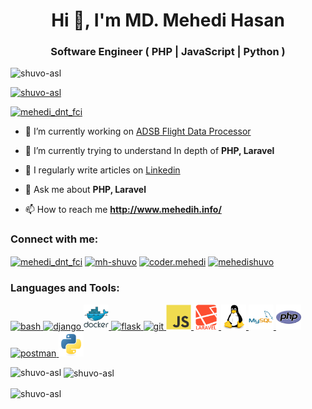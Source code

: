 <h1 align="center">Hi 👋, I'm MD. Mehedi Hasan</h1>
<h3 align="center">Software Engineer ( PHP | JavaScript | Python )</h3>

<p align="left"> <img src="https://komarev.com/ghpvc/?username=shuvo-asl&label=Profile%20views&color=0e75b6&style=flat" alt="shuvo-asl" /> </p>

<p align="left"> <a href="https://github.com/ryo-ma/github-profile-trophy"><img src="https://github-profile-trophy.vercel.app/?username=shuvo-asl" alt="shuvo-asl" /></a> </p>

<p align="left"> <a href="https://twitter.com/mehedi_dnt_fci" target="blank"><img src="https://img.shields.io/twitter/follow/mehedi_dnt_fci?logo=twitter&style=for-the-badge" alt="mehedi_dnt_fci" /></a> </p>

- 🔭 I’m currently working on [ADSB Flight Data Processor](https://github.com/shuvo-asl/adsb-sensor-data-processor)

- 🌱 I’m currently trying to understand In depth of **PHP, Laravel**

- 📝 I regularly write articles on [Linkedin](Linkedin)

- 💬 Ask me about **PHP, Laravel**

- 📫 How to reach me **http://www.mehedih.info/**

<h3 align="left">Connect with me:</h3>
<p align="left">
<a href="https://twitter.com/mehedi_dnt_fci" target="blank"><img align="center" src="https://raw.githubusercontent.com/rahuldkjain/github-profile-readme-generator/master/src/images/icons/Social/twitter.svg" alt="mehedi_dnt_fci" height="30" width="40" /></a>
<a href="https://linkedin.com/in/mh-shuvo" target="blank"><img align="center" src="https://raw.githubusercontent.com/rahuldkjain/github-profile-readme-generator/master/src/images/icons/Social/linked-in-alt.svg" alt="mh-shuvo" height="30" width="40" /></a>
<a href="https://fb.com/coder.mehedi" target="blank"><img align="center" src="https://raw.githubusercontent.com/rahuldkjain/github-profile-readme-generator/master/src/images/icons/Social/facebook.svg" alt="coder.mehedi" height="30" width="40" /></a>
<a href="https://www.hackerrank.com/mehedishuvo" target="blank"><img align="center" src="https://raw.githubusercontent.com/rahuldkjain/github-profile-readme-generator/master/src/images/icons/Social/hackerrank.svg" alt="mehedishuvo" height="30" width="40" /></a>
</p>

<h3 align="left">Languages and Tools:</h3>
<p align="left"> <a href="https://www.gnu.org/software/bash/" target="_blank" rel="noreferrer"> <img src="https://www.vectorlogo.zone/logos/gnu_bash/gnu_bash-icon.svg" alt="bash" width="40" height="40"/> </a> <a href="https://www.djangoproject.com/" target="_blank" rel="noreferrer"> <img src="https://cdn.worldvectorlogo.com/logos/django.svg" alt="django" width="40" height="40"/> </a> <a href="https://www.docker.com/" target="_blank" rel="noreferrer"> <img src="https://raw.githubusercontent.com/devicons/devicon/master/icons/docker/docker-original-wordmark.svg" alt="docker" width="40" height="40"/> </a> <a href="https://flask.palletsprojects.com/" target="_blank" rel="noreferrer"> <img src="https://www.vectorlogo.zone/logos/pocoo_flask/pocoo_flask-icon.svg" alt="flask" width="40" height="40"/> </a> <a href="https://git-scm.com/" target="_blank" rel="noreferrer"> <img src="https://www.vectorlogo.zone/logos/git-scm/git-scm-icon.svg" alt="git" width="40" height="40"/> </a> <a href="https://developer.mozilla.org/en-US/docs/Web/JavaScript" target="_blank" rel="noreferrer"> <img src="https://raw.githubusercontent.com/devicons/devicon/master/icons/javascript/javascript-original.svg" alt="javascript" width="40" height="40"/> </a> <a href="https://laravel.com/" target="_blank" rel="noreferrer"> <img src="https://raw.githubusercontent.com/devicons/devicon/master/icons/laravel/laravel-plain-wordmark.svg" alt="laravel" width="40" height="40"/> </a> <a href="https://www.linux.org/" target="_blank" rel="noreferrer"> <img src="https://raw.githubusercontent.com/devicons/devicon/master/icons/linux/linux-original.svg" alt="linux" width="40" height="40"/> </a> <a href="https://www.mysql.com/" target="_blank" rel="noreferrer"> <img src="https://raw.githubusercontent.com/devicons/devicon/master/icons/mysql/mysql-original-wordmark.svg" alt="mysql" width="40" height="40"/> </a> <a href="https://www.php.net" target="_blank" rel="noreferrer"> <img src="https://raw.githubusercontent.com/devicons/devicon/master/icons/php/php-original.svg" alt="php" width="40" height="40"/> </a> <a href="https://postman.com" target="_blank" rel="noreferrer"> <img src="https://www.vectorlogo.zone/logos/getpostman/getpostman-icon.svg" alt="postman" width="40" height="40"/> </a> <a href="https://www.python.org" target="_blank" rel="noreferrer"> <img src="https://raw.githubusercontent.com/devicons/devicon/master/icons/python/python-original.svg" alt="python" width="40" height="40"/> </a> </p>

<p><img align="left" src="https://github-readme-stats.vercel.app/api/top-langs?username=shuvo-asl&show_icons=true&locale=en&layout=compact" alt="shuvo-asl" /></p>

<p>&nbsp;<img align="center" src="https://github-readme-stats.vercel.app/api?username=shuvo-asl&show_icons=true&locale=en" alt="shuvo-asl" /></p>

<p><img align="center" src="https://github-readme-streak-stats.herokuapp.com/?user=shuvo-asl&" alt="shuvo-asl" /></p>

